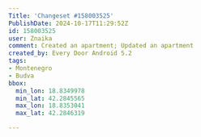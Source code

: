 ```yaml
---
Title: 'Changeset #158003525'
PublishDate: 2024-10-17T11:29:52Z
id: 158003525
user: Znaika
comment: Created an apartment; Updated an apartment
created_by: Every Door Android 5.2
tags:
- Montenegro
- Budva
bbox:
  min_lon: 18.8349978
  min_lat: 42.2845565
  max_lon: 18.8353041
  max_lat: 42.2846319

---
```

